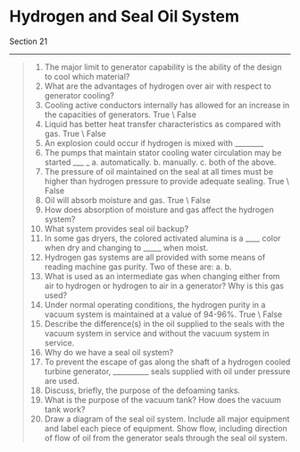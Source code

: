 # Hydrogen and Seal Oil System
Section 21

---

>1. The major limit to generator capability is the ability of the design to cool which material?
>2. What are the advantages of hydrogen over air with respect to generator cooling?
>3. Cooling active conductors internally has allowed for an increase in the capacities of generators. True \ False
>4. Liquid has better heat transfer characteristics as compared with gas. True \ False
>5. An explosion could occur if hydrogen is mixed with ________
>6. The pumps that maintain stator cooling water circulation may be started ___ _ a. automatically. b. manually. c. both of the above.
>7. The pressure of oil maintained on the seal at all times must be higher than hydrogen pressure to provide adequate sealing. True \ False
>8. Oil will absorb moisture and gas. True \ False 
>9. How does absorption of moisture and gas affect the hydrogen system?
>10. What system provides seal oil backup?
>11. In some gas dryers, the colored activated alumina is a ____ color when dry and changing to _____ when moist.
>12. Hydrogen gas systems are all provided with some means of reading machine gas purity. Two of these are: a. b.
>13. What is used as an intermediate gas when changing either from air to hydrogen or hydrogen to air in a generator? Why is this gas used?
>14. Under normal operating conditions, the hydrogen purity in a vacuum system is maintained at a value of 94-96%. True \ False
>15. Describe the difference(s) in the oil supplied to the seals with the vacuum system in service and without the vacuum system in service.
>16. Why do we have a seal oil system?
>17. To prevent the escape of gas along the shaft of a hydrogen cooled turbine generator, __________ seals supplied with oil under pressure are used. 
>18. Discuss, briefly, the purpose of the defoaming tanks.
>19. What is the purpose of the vacuum tank? How does the vacuum tank work?
>20. Draw a diagram of the seal oil system. Include all major equipment and label each piece of equipment. Show flow, including direction of flow of oil from the generator seals through the seal oil system.

